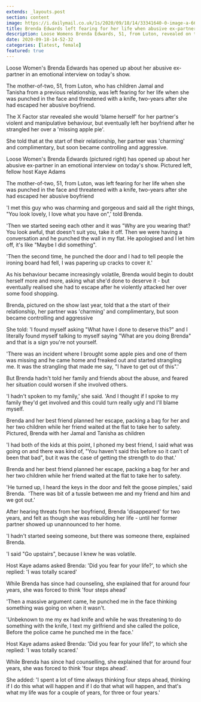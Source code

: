 ```yaml
---
extends: _layouts.post
section: content
image: https://i.dailymail.co.uk/1s/2020/09/18/14/33341640-0-image-a-66_1600435162459.jpg 
title: Brenda Edwards left fearing for her life when abusive ex-partner threatened her with a knife 
description: Loose Womens Brenda Edwards, 51, from Luton, revealed on todays show she was left fearing for her life after she was punched in the face and threatened with a knife two-years after escaping her abusive ex. 
date: 2020-09-18-14-52-32 
categories: [latest, female] 
featured: true 
--- 
```

Loose Women's Brenda Edwards has opened up about her abusive ex-partner in an emotional interview on today's show.  

The mother-of-two, 51, from Luton, who has children Jamal and Tanisha from a previous relationship, was left fearing for her life when she was punched in the face and threatened with a knife, two-years after she had escaped her abusive boyfriend. 

The X Factor star revealed she would 'blame herself' for her partner's violent and manipulative behaviour, but eventually left her boyfriend after he strangled her over a 'missing apple pie'.  

She told that at the start of their relationship, her partner was 'charming' and complimentary, but soon became controlling and aggressive. 

Loose Women's Brenda Edwards (pictured right) has opened up about her abusive ex-partner in an emotional interview on today's show. Pictured left, fellow host Kaye Adams 

The mother-of-two, 51, from Luton, was left fearing for her life when she was punched in the face and threatened with a knife, two-years after she had escaped her abusive boyfriend

'I met this guy who was charming and gorgeous and said all the right things, "You look lovely, I love what you have on",' told Brenda. 

'Then we started seeing each other and it was "Why are you wearing that? You look awful, that doesn't suit you, take it off. Then we were having a conversation and he punched the wall in my flat. He apologised and I let him off, it's like "Maybe I did something". 

'Then the second time, he punched the door and I had to tell people the ironing board had fell, I was papering up cracks to cover it.'  

As his behaviour became increasingly volatile, Brenda would begin to doubt herself more and more, asking what she'd done to deserve it - but eventually realised she had to escape after he violently attacked her over some food shopping. 

Brenda, pictured on the show last year, told that a the start of their relationship, her partner was 'charming' and complimentary, but soon became controlling and aggressive

She told: 'I found myself asking "What have I done to deserve this?" and I literally found myself talking to myself saying "What are you doing Brenda" and that is a sign you're not yourself. 

'There was an incident where I brought some apple pies and one of them was missing and he came home and freaked out and started strangling me. It was the strangling that made me say, "I have to get out of this".' 

But Brenda hadn't told her family and friends about the abuse, and feared her situation could worsen if she involved others. 

'I hadn't spoken to my family,' she said. 'And I thought if I spoke to my family they'd get involved and this could turn really ugly and I'll blame myself. 

Brenda and her best friend planned her escape, packing a bag for her and her two children while her friend waited at the flat to take her to safety. Pictured, Brenda with her Jamal and Tanisha as children

'I had both of the kids at this point, I phoned my best friend, I said what was going on and there was kind of, "You haven't said this before so it can't of been that bad", but it was the case of getting the strength to do that.' 

Brenda and her best friend planned her escape, packing a bag for her and her two children while her friend waited at the flat to take her to safety.   

'He turned up, I heard the keys in the door and felt the goose pimples,' said Brenda.  'There was bit of a tussle between me and my friend and him and we got out.' 

After hearing threats from her boyfriend, Brenda 'disappeared' for two years, and felt as though she was rebuilding her life - until her former partner showed up unannounced to her home.  

'I hadn't started seeing someone, but there was someone there, explained Brenda. 

'I said "Go upstairs", because I knew he was volatile.

Host Kaye adams asked Brenda: 'Did you fear for your life?', to which she replied: 'I was totally scared'

While Brenda has since had counseling, she explained that for around four years, she was forced to think 'four steps ahead'

'Then a massive argument came, he punched me in the face thinking something was going on when it wasn't. 

'Unbeknown to me my ex had knife and while he was threatening to do something with the knife, I text my girlfriend and she called the police, Before the police came he punched me in the face.' 

Host Kaye adams asked Brenda: 'Did you fear for your life?', to which she replied: 'I was totally scared.' 

While Brenda has since had counselling, she explained that for around four years, she was forced to think 'four steps ahead'. 

She added: 'I spent a lot of time always thinking four steps ahead, thinking if I do this what will happen and if I do that what will happen, and that's what my life was for a couple of years, for three or four years.' 


